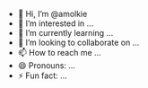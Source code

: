 - 👋 Hi, I’m @amolkie
- 👀 I’m interested in ...
- 🌱 I’m currently learning ...
- 💞️ I’m looking to collaborate on ...
- 📫 How to reach me ...
- 😄 Pronouns: ...
- ⚡ Fun fact: ...

<!---
amolkie/amolkie is a ✨ special ✨ repository because its `README.md` (this file) appears on your GitHub profile.
You can click the Preview link to take a look at your changes.
--->
